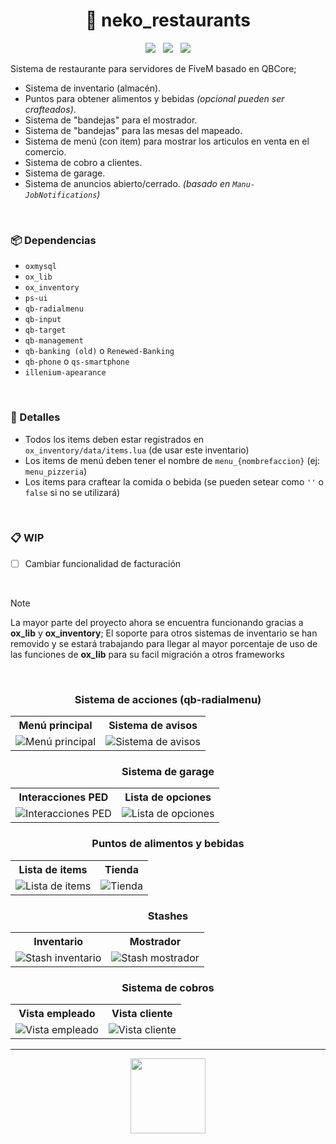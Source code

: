<h1 align="center">🍟 neko_restaurants</h1>

<p align="center">
  <img src="https://img.shields.io/github/repo-size/imkuroneko/neko_restaurants?style=flat"/> &nbsp;
  <img src="https://img.shields.io/github/languages/top/imkuroneko/neko_restaurants?style=flat"/> &nbsp;
  <img src="https://img.shields.io/github/last-commit/imkuroneko/neko_restaurants?color=pink&style=flat"/>
</p>


Sistema de restaurante para servidores de FiveM basado en QBCore;

- Sistema de inventario (almacén).
- Puntos para obtener alimentos y bebidas _(opcional pueden ser crafteados)_.
- Sistema de "bandejas" para el mostrador.
- Sistema de "bandejas" para las mesas del mapeado.
- Sistema de menú (con item) para mostrar los articulos en venta en el comercio.
- Sistema de cobro a clientes.
- Sistema de garage.
- Sistema de anuncios abierto/cerrado. _(basado en `Manu-JobNotifications`)_

<br>

### 📦 Dependencias
- `oxmysql`
- `ox_lib`
- `ox_inventory`
- `ps-ui`
- `qb-radialmenu`
- `qb-input`
- `qb-target`
- `qb-management`
- `qb-banking (old)` o `Renewed-Banking`
- `qb-phone` o `qs-smartphone`
- `illenium-apearance`

<br>

### 🦄 Detalles
- Todos los items deben estar registrados en `ox_inventory/data/items.lua` (de usar este inventario)
- Los items de menú deben tener el nombre de `menu_{nombrefaccion}` (ej: `menu_pizzeria`)
- Los items para craftear la comida o bebida (se pueden setear como `''` o `false` si no se utilizará)

<br>

### 📋 WIP
- [ ] Cambiar funcionalidad de facturación

<br>

> [!NOTE]
> La mayor parte del proyecto ahora se encuentra funcionando gracias a **ox_lib** y **ox_inventory**; El soporte para otros sistemas de inventario se han removido y se estará trabajando para llegar al mayor porcentaje de uso de las funciones de **ox_lib** para su facil migración a otros frameworks

<br>

<h3 align="center">Sistema de acciones (qb-radialmenu)</h3>
<table>
    <tr> <th> Menú principal </th> <th> Sistema de avisos </th> </tr>
    <tr>
        <td> <img src="https://github.com/imkuroneko/neko_restaurants/assets/20273059/e5c5be3f-6d15-439f-82e3-b2f9eca474f8" alt="Menú principal"/> </td>
        <td> <img src="https://github.com/imkuroneko/neko_restaurants/assets/20273059/4924c6e9-09b1-4732-9e1e-786c80c79e06" alt="Sistema de avisos"/> </td>
    </tr>
</table>

<h3 align="center">Sistema de garage</h3>
<table>
    <tr> <th> Interacciones PED </th> <th> Lista de opciones </th> </tr>
    <tr>
        <td> <img src="https://github.com/imkuroneko/neko_restaurants/assets/20273059/20d9dc6e-7101-4c5f-bcd9-be3e154deccd" alt="Interacciones PED"/> </td>
        <td> <img src="https://github.com/imkuroneko/neko_restaurants/assets/20273059/860902cc-7a2a-408b-aa81-11cd3702c0d8" alt="Lista de opciones"/> </td>
    </tr>
</table>

<h3 align="center">Puntos de alimentos y bebidas</h3>
<table>
    <tr> <th> Lista de items </th> <th> Tienda </th> </tr>
    <tr>
        <td> <img src="https://github.com/imkuroneko/neko_restaurants/assets/20273059/0d67c495-22d3-4844-af32-705ae667410a" alt="Lista de items"/> </td>
        <td> <img src="https://github.com/imkuroneko/neko_restaurants/assets/20273059/0f042b1f-4c39-43ca-bd68-4ce8166a1346" alt="Tienda"/> </td>
    </tr>
</table>

<h3 align="center">Stashes</h3>
<table>
    <tr> <th> Inventario </th> <th> Mostrador </th> </tr>
    <tr>
        <td> <img src="https://github.com/imkuroneko/neko_restaurants/assets/20273059/2331b35e-1c74-46f8-ad48-ed9ef0fd4bda" alt="Stash inventario"/> </td>
        <td> <img src="https://github.com/imkuroneko/neko_restaurants/assets/20273059/13184a2e-6d5e-47d9-94b2-54264a976274" alt="Stash mostrador"/> </td>
    </tr>
</table>

<h3 align="center">Sistema de cobros</h3>
<table>
    <tr> <th> Vista empleado </th> <th> Vista cliente </th> </tr>
    <tr>
        <td> <img src="https://github.com/imkuroneko/neko_restaurants/assets/20273059/035024b2-23d1-4921-8ac6-baeea72d7a4b" alt="Vista empleado"/> </td>
        <td> <img src="https://github.com/imkuroneko/neko_restaurants/assets/20273059/035024b2-23d1-4921-8ac6-baeea72d7a4b" alt="Vista cliente"/> </td>
    </tr>
</table>

-----

<p align="center">
  <a href="https://kuroneko.im" target="_blank">
    <img src="https://kuroneko.im/web/assets/images/profile.png" width="120">
  </a>
</p>
